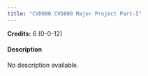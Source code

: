 ```yaml
---
title: "CVD800 CVD800 Major Project Part-I"
---
```

**Credits:** 6 (0-0-12)

#### Description
No description available.